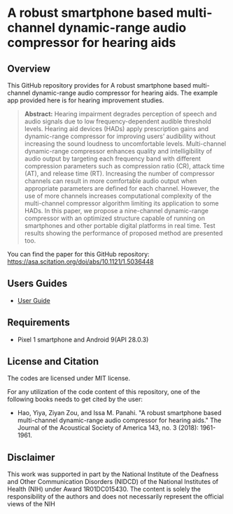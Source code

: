 # A robust smartphone based multi-channel dynamic-range audio compressor for hearing aids


## Overview
This GitHub repository provides for A robust smartphone based multi-channel dynamic-range audio compressor for hearing aids. The example app provided here is for hearing improvement studies. 

> **Abstract:** Hearing impairment degrades perception of speech and audio signals due to low frequency-dependent audible threshold levels. Hearing aid devices (HADs) apply prescription gains and dynamic-range compressor for improving users’ audibility without increasing the sound loudness to uncomfortable levels. Multi-channel dynamic-range compressor enhances quality and intelligibility of audio output by targeting each frequency band with different compression parameters such as compression ratio (CR), attack time (AT), and release time (RT). Increasing the number of compressor channels can result in more comfortable audio output when appropriate parameters are defined for each channel. However, the use of more channels increases computational complexity of the multi-channel compressor algorithm limiting its application to some HADs. In this paper, we propose a nine-channel dynamic-range compressor with an optimized structure capable of running on smartphones and other portable digital platforms in real time. Test results showing the performance of proposed method are presented too.

You can find the paper for this GitHub repository: https://asa.scitation.org/doi/abs/10.1121/1.5036448


## Users Guides

- [User Guide](https://github.com/ssprl/Multi-channel-dynamic-range-audio-compressor-for-hearing-aids/blob/master/Users-Guide-FB-based-Compression-Android.pdf)

## Requirements 
- Pixel 1 smartphone and Android 9(API 28.0.3)

## License and Citation
The codes are licensed under MIT license.

For any utilization of the code content of this repository, one of the following books needs to get cited by the user:

- Hao, Yiya, Ziyan Zou, and Issa M. Panahi. "A robust smartphone based multi-channel dynamic-range audio compressor for hearing aids." The Journal of the Acoustical Society of America 143, no. 3 (2018): 1961-1961.

## Disclaimer
This work was supported in part by the National Institute of the Deafness and Other Communication Disorders (NIDCD) of the National Institutes of Health (NIH) under Award 1R01DC015430. The content is solely the responsibility of the authors and does not necessarily represent the official views of the NIH
